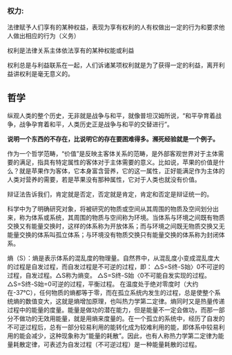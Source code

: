 
### 权力: 

法律赋予人们享有的某种权益，表现为享有权利的人有权做出一定的行为和要求他人做出相应的行为（义务）

权利是法律关系主体依法享有的某种权能或利益

权利总是与利益联系在一起，人们诉诸某项权利就是为了获得一定的利益，离开利益讲权利是毫无意义的。

## 哲学

纵观人类的整个历史，无非就是战争与和平，就像普坦汉姆所说，“和平孕育着战争，战争孕育着和平，人类历史正是战争与和平的交替进行”。

**说明一个东西的不存在，比说明它的存在要困难得多。濒死经验就是一个例子。**

作为一个哲学范畴，“价值”是反映主客体关系的范畴，是外部客观世界对于主体需要的满足，指具有特定属性的客体对于主体需要的意义。比如说，苹果的价值是什么？就是苹果作为客体，它本身富含营养，它的这一属性，正好能满足作为主体的人类对营养的需要，若是苹果没有那种属性，它对于人类也就没有价值。

辩证法告诉我们，肯定就是否定，否定就是肯定，肯定和否定是辩证统一的。

科学中为了明确研究对象，将被研究的物质或空间从其周围的物质及空间划分出来，称为体系或系统，其周围的物质与空间称为环境。当体系与环境之间既有物质交换又有能量交换时，这样的体系称为开放体系；而与环境之间既无物质交换又无能量交换的体系叫孤立体系；与环境没有物质交换只有能量交换的体系称为封闭体系。


熵（S）：熵是表示体系的混乱度的物理量。自然界中，从混乱度小变成混乱度大的过程是自发过程，而自发过程是不可逆的过程，即：
△S=S终-S始〉0不可逆的过程，自发过程。△S称为熵变。
△S=S终-S始〈0不可能自发实现的过程。
△S=S终-S始=0可逆的过程，平衡过程。
在温度处于绝对零度时（大约在-37℃），任何物质的熵都等于零，而在孤立系统内发生的过程，总是使整个系统熵的数值变大，这就是熵增加原理，也叫热力学第二定律。熵同时又是热量传递过程中的能量的度量。能量是做功的潜在能力，但是能量不一定会做功，而那一部分不做功的无效用能量，就是用熵来度量的。在一个孤立的系统中，经历了自发的不可逆过程后，总有一部分较易利用的能转化成为较难利用的能，即体系中较易利用的能会减少，这种现象称为“能量的耗散”。因此，也有人称热力学第二定律为能量耗散定律，可表述为自发过程（不可逆过程）是一种能量耗散的过程。
